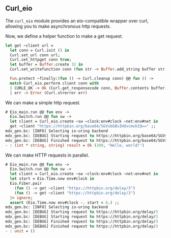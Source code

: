 ## Curl_eio
The `curl_eio` module provides an eio-compatible wrapper over curl, allowing you to make asynchronous http requests.

Now, we define a helper function to make a get request.

```ocaml
let get ~client url =
  let conn = Curl.init () in
  Curl.set_url conn url;
  Curl.set_httpget conn true;
  let buffer = Buffer.create 32 in
  Curl.set_writefunction conn (fun str -> Buffer.add_string buffer str; String.length str);

  Fun.protect ~finally:(fun () -> Curl.cleanup conn) @@ fun () ->
  match Curl_eio.perform client conn with
  | CURLE_OK -> Ok (Curl.get_responsecode conn, Buffer.contents buffer)
  | err -> Error (Curl.strerror err)
```

We can make a simple http request.

```ocaml
# Eio_main.run @@ fun env ->
  Eio.Switch.run @@ fun sw ->
  let client = Curl_eio.create ~sw ~clock:env#clock ~net:env#net in
  get ~client "https://httpbin.org/base64/SGVsbG8sIHdvcmxkIQ==" ;;
mdx_gen.bc: [INFO] Selecting io-uring backend
mdx_gen.bc: [DEBUG] Starting request to https://httpbin.org/base64/SGVsbG8sIHdvcmxkIQ==
mdx_gen.bc: [DEBUG] Finished request to https://httpbin.org/base64/SGVsbG8sIHdvcmxkIQ==
- : (int * string, string) result = Ok (200, "Hello, world!")
```

We can make HTTP requests in parallel.

```ocaml
# Eio_main.run @@ fun env ->
  Eio.Switch.run @@ fun sw ->
  let client = Curl_eio.create ~sw ~clock:env#clock ~net:env#net in
  let start = Eio.Time.now env#clock in
  Eio.Fiber.pair
    (fun () -> get ~client "https://httpbin.org/delay/3")
    (fun () -> get ~client "https://httpbin.org/delay/3")
  |> ignore;
  assert (Eio.Time.now env#clock -. start < 6.) ;;
mdx_gen.bc: [INFO] Selecting io-uring backend
mdx_gen.bc: [DEBUG] Starting request to https://httpbin.org/delay/3
mdx_gen.bc: [DEBUG] Starting request to https://httpbin.org/delay/3
mdx_gen.bc: [DEBUG] Finished request to https://httpbin.org/delay/3
mdx_gen.bc: [DEBUG] Finished request to https://httpbin.org/delay/3
- : unit = ()
```
